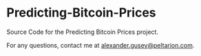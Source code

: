 # Predicting-Bitcoin-Prices
Source Code for the Predicting Bitcoin Prices project.

For any questions, contact me at alexander.gusev@peltarion.com.